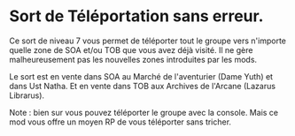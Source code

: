 # Sort de Téléportation sans erreur.

Ce sort de niveau 7 vous permet de téléporter tout le groupe vers n'importe quelle zone de SOA et/ou TOB que vous avez déjà visité.
Il ne gère malheureusement pas les nouvelles zones introduites par les mods.

Le sort est en vente dans SOA au Marché de l'aventurier (Dame Yuth) et dans Ust Natha. Et en vente dans TOB aux Archives de l'Arcane (Lazarus Librarus).

Note : bien sur vous pouvez téléporter le groupe avec la console. Mais ce mod vous offre un moyen RP de vous téléporter sans tricher.
